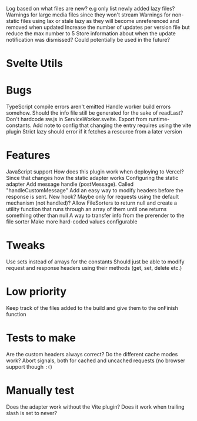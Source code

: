 Log based on what files are new? e.g only list newly added lazy files?
Warnings for large media files since they won't stream
Warnings for non-static files using lax or stale lazy as they will become unreferenced and removed when updated
Increase the number of updates per version file but reduce the max number to 5
Store information about when the update notification was dismissed? Could potentially be used in the future?

# Svelte Utils

# Bugs
TypeScript compile errors aren't emitted
Handle worker build errors somehow. Should the info file still be generated for the sake of readLast?
Don't hardcode sw.js in ServiceWorker.svelte. Export from runtime-constants. Add note to config that changing the entry requires using the vite plugin
Strict lazy should error if it fetches a resource from a later version

# Features
JavaScript support
How does this plugin work when deploying to Vercel? Since that changes how the static adapter works
Configuring the static adapter
Add message handle (postMessage). Called "handleCustomMessage"
Add an easy way to modify headers before the response is sent. New hook? Maybe only for requests using the default mechanism (not handled)?
Allow FileSorters to return null and create a utility function that runs through an array of them until one returns something other than null
A way to transfer info from the prerender to the file sorter
Make more hard-coded values configurable

# Tweaks
Use sets instead of arrays for the constants
Should just be able to modify request and response headers using their methods (get, set, delete etc.)

# Low priority
Keep track of the files added to the build and give them to the onFinish function

# Tests to make
Are the custom headers always correct?
Do the different cache modes work?
Abort signals, both for cached and uncached requests (no browser support though `:(`)

# Manually test
Does the adapter work without the Vite plugin?
Does it work when trailing slash is set to never?